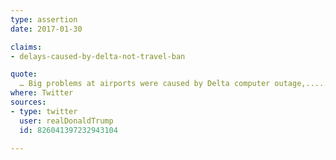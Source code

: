 ```yaml
---
type: assertion
date: 2017-01-30

claims:
- delays-caused-by-delta-not-travel-ban

quote:
  … Big problems at airports were caused by Delta computer outage,.....
where: Twitter
sources:
- type: twitter
  user: realDonaldTrump
  id: 826041397232943104

---
```


